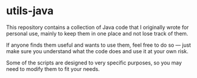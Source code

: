 # utils-java
This repository contains a collection of Java code that I originally wrote for personal use, mainly to keep them in one place and not lose track of them.

If anyone finds them useful and wants to use them, feel free to do so — just make sure you understand what the code does and use it at your own risk.

Some of the scripts are designed to very specific purposes, so you may need to modify them to fit your needs.
